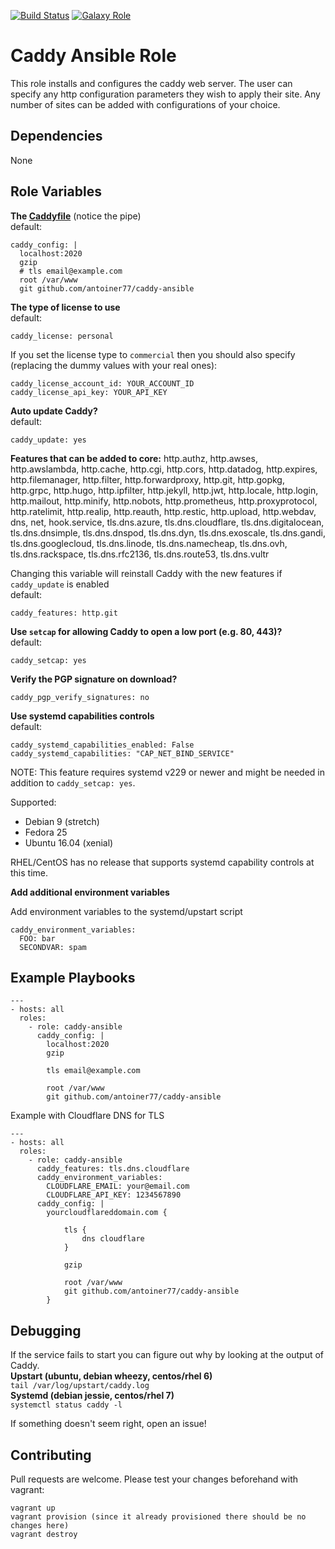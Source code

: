 [![Build Status](https://travis-ci.org/antoiner77/caddy-ansible.svg?branch=master)](https://travis-ci.org/antoiner77/caddy-ansible)
[![Galaxy Role](https://img.shields.io/badge/ansible--galaxy-caddy-blue.svg)](https://galaxy.ansible.com/antoiner77/caddy/)

Caddy Ansible Role
=========

This role installs and configures the caddy web server. The user can specify any http configuration parameters they wish to apply their site. Any number of sites can be added with configurations of your choice.

Dependencies
------------
None

Role Variables
--------------

**The [Caddyfile](https://caddyserver.com/docs/caddyfile)** (notice the pipe)<br>
default:
```
caddy_config: |
  localhost:2020
  gzip
  # tls email@example.com
  root /var/www
  git github.com/antoiner77/caddy-ansible
```
**The type of license to use**<br>
default:
```
caddy_license: personal
```
If you set the license type to `commercial` then you should also specify (replacing the dummy values with your real ones):
```
caddy_license_account_id: YOUR_ACCOUNT_ID
caddy_license_api_key: YOUR_API_KEY
```
**Auto update Caddy?**<br>
default:
```
caddy_update: yes
```
**Features that can be added to core:** http.authz, http.awses, http.awslambda, 
http.cache, http.cgi, http.cors, http.datadog, http.expires, http.filemanager, 
http.filter, http.forwardproxy, http.git, http.gopkg, http.grpc, http.hugo, 
http.ipfilter, http.jekyll, http.jwt, http.locale, http.login, http.mailout, 
http.minify, http.nobots, http.prometheus, http.proxyprotocol, http.ratelimit, 
http.realip, http.reauth, http.restic, http.upload, http.webdav, dns, net, 
hook.service, tls.dns.azure, tls.dns.cloudflare, tls.dns.digitalocean, 
tls.dns.dnsimple, tls.dns.dnspod, tls.dns.dyn, tls.dns.exoscale, tls.dns.gandi, 
tls.dns.googlecloud, tls.dns.linode, tls.dns.namecheap, tls.dns.ovh, 
tls.dns.rackspace, tls.dns.rfc2136, tls.dns.route53, tls.dns.vultr   

Changing this variable will reinstall Caddy with the new features if `caddy_update` is enabled<br>
default:
```
caddy_features: http.git
```
**Use `setcap` for allowing Caddy to open a low port (e.g. 80, 443)?**<br>
default:
```
caddy_setcap: yes
```
**Verify the PGP signature on download?**<br>
```
caddy_pgp_verify_signatures: no
```
**Use systemd capabilities controls**<br>
default:
```
caddy_systemd_capabilities_enabled: False
caddy_systemd_capabilities: "CAP_NET_BIND_SERVICE"
```
NOTE: This feature requires systemd v229 or newer and might be needed in addition to `caddy_setcap: yes`.

Supported:
* Debian 9 (stretch)
* Fedora 25
* Ubuntu 16.04 (xenial)

RHEL/CentOS has no release that supports systemd capability controls at this time.

**Add additional environment variables**<br>

Add environment variables to the systemd/upstart script

```
caddy_environment_variables:
  FOO: bar
  SECONDVAR: spam
```

Example Playbooks
----------------
```
---
- hosts: all
  roles:
    - role: caddy-ansible
      caddy_config: |
        localhost:2020
        gzip

        tls email@example.com

        root /var/www
        git github.com/antoiner77/caddy-ansible
```

Example with Cloudflare DNS for TLS 

```
---
- hosts: all
  roles:
    - role: caddy-ansible
      caddy_features: tls.dns.cloudflare
      caddy_environment_variables:
        CLOUDFLARE_EMAIL: your@email.com
        CLOUDFLARE_API_KEY: 1234567890
      caddy_config: |
        yourcloudflareddomain.com {
    
            tls {
                dns cloudflare
            }
            
            gzip
    
            root /var/www
            git github.com/antoiner77/caddy-ansible
        }
```

Debugging
---------
If the service fails to start you can figure out why by looking at the output of Caddy.<br>
**Upstart (ubuntu, debian wheezy, centos/rhel 6)**<br>
`tail /var/log/upstart/caddy.log`<br>
**Systemd (debian jessie, centos/rhel 7)**<br>
`systemctl status caddy -l`

If something doesn't seem right, open an issue!

Contributing
------------
Pull requests are welcome. Please test your changes beforehand with vagrant:
```
vagrant up
vagrant provision (since it already provisioned there should be no changes here)
vagrant destroy
```
